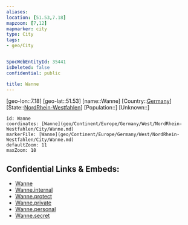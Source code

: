 ```yaml
---
aliases: 
location: [51.53,7.18]
mapzoom: [7,12] 
mapmarker: city 
type: City
tags:
- geo/City


SpocWebEntityId: 35441
isDeleted: false
confidential: public

title: Wanne
---
```

[geo-lon::7.18]
[geo-lat::51.53]
[name::Wanne]
[Country::[Germany](geo/Continent/Europe/Germany.md)]
[State::[NordRhein-Westfahlen](NordRhein-Westfahlen)]
[Population::]
[Unknown::]


```leaflet
id: Wanne
coordinates: [Wanne](geo/Continent/Europe/Germany/West/NordRhein-Westfahlen/City/Wanne.md)
markerFile: [Wanne](geo/Continent/Europe/Germany/West/NordRhein-Westfahlen/City/Wanne.md)
defaultZoom: 11 
maxZoom: 18
```


## Confidential Links & Embeds: 
- [Wanne](../../../../../../../../_public/geo/Continent/Europe/Germany/West/NordRhein-Westfahlen/City/Wanne.md) 
- [Wanne.internal](../../../../../../../../_internal/geo/Continent/Europe/Germany/West/NordRhein-Westfahlen/City/Wanne.internal.md) 
- [Wanne.protect](../../../../../../../../_protect/geo/Continent/Europe/Germany/West/NordRhein-Westfahlen/City/Wanne.protect.md) 
- [Wanne.private](../../../../../../../../_private/geo/Continent/Europe/Germany/West/NordRhein-Westfahlen/City/Wanne.private.md) 
- [Wanne.personal](../../../../../../../../_personal/geo/Continent/Europe/Germany/West/NordRhein-Westfahlen/City/Wanne.personal.md) 
- [Wanne.secret](../../../../../../../../_secret/geo/Continent/Europe/Germany/West/NordRhein-Westfahlen/City/Wanne.secret.md) 
